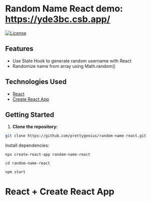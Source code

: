 # Random Name React demo: https://yde3bc.csb.app/

[![License](https://img.shields.io/badge/License-MIT-blue.svg)](https://github.com/git/git-scm.com/blob/main/MIT-LICENSE.txt)

## Features

-  Use State Hook to generate random username with React
-  Randomize name from array using Math.random()

## Technologies Used

- [React](https://reactjs.org/)
- [Create React App](https://create-react-app.dev/)


## Getting Started

1. **Clone the repository:**

```bash
git clone https://github.com/prettygenius/random-name-react.git

```
Install dependencies:
```
npx create-react-app random-name-react
```
```
cd random-name-react
```
``` 
npm start
```
# React + Create React App

